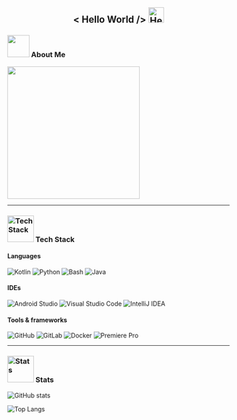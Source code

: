 <h2 align="center"> < Hello World /> <img src="https://media.giphy.com/media/hvRJCLFzcasrR4ia7z/giphy.gif" width="35" alt="Hello"></h2>

### <img src="https://media.giphy.com/media/zhYSVCirREeIZtONCI/giphy.gif" width="50"> About Me

<img src="https://www.ajournalofmusicalthings.com/wp-content/uploads/2020/11/I-am-not-a-robot.gif" width="300">

---


### <img src="https://media.giphy.com/media/jSKBmKkvo2dPQQtsR1/giphy.gif" width="60" alt="Tech Stack"> Tech Stack


#### Languages

<img src="https://img.shields.io/badge/Kotlin-7F52FF?style=for-the-badge&logo=kotlin&logoColor=white" alt="Kotlin"> <img src="https://img.shields.io/badge/Python-3776AB?style=for-the-badge&logo=python&logoColor=white" alt="Python"> <img src="https://img.shields.io/badge/Bash-4EAA25?style=for-the-badge&logo=gnu-bash&logoColor=white" alt="Bash"> <img src="https://img.shields.io/badge/Java-ED8B00?style=for-the-badge&logo=java&logoColor=white" alt="Java">


#### IDEs

<img src="https://img.shields.io/badge/Android_Studio-3DDC84?style=for-the-badge&logo=androidstudio&logoColor=white" alt="Android Studio"> <img src="https://img.shields.io/badge/Visual_Studio_Code-007ACC?style=for-the-badge&logo=visualstudiocode&logoColor=white" alt="Visual Studio Code"> <img src="https://img.shields.io/badge/IntelliJ_IDEA-000000?style=for-the-badge&logo=intellijidea&logoColor=white" alt="IntelliJ IDEA">


#### Tools & frameworks

<img src="https://img.shields.io/badge/GitHub-181717?style=for-the-badge&logo=github&logoColor=white" alt="GitHub"> <img src="https://img.shields.io/badge/GitLab-FC6D26?style=for-the-badge&logo=gitlab&logoColor=white" alt="GitLab"> <img src="https://img.shields.io/badge/Docker-2496ED?style=for-the-badge&logo=docker&logoColor=white" alt="Docker"> <img src="https://img.shields.io/badge/Adobe_Premiere_Pro-9999FF?style=for-the-badge&logo=adobepremierepro&logoColor=white" alt="Premiere Pro">

---

### <img src="https://media.giphy.com/media/fxT9TYmgjBloBaLxL2/giphy.gif" width="60" alt="Stats"> Stats

![GitHub stats](https://github-readme-stats.vercel.app/api?username=StellarSand&show_icons=true&bg_color=-35,121212,FFD54F&title_color=FAFAFA&text_color=FAFAFA&icon_color=FAFAFA)

![Top Langs](https://github-readme-stats.vercel.app/api/top-langs/?username=StellarSand&layout=compact&bg_color=-35,121212,FFD54F&title_color=FAFAFA&text_color=FAFAFA)
